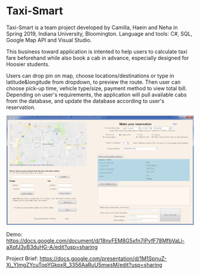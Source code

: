 # Taxi-Smart

Taxi-Smart is a team project developed by Camilla, Haein and Neha in Spring 2019, Indiana University, Bloomington.
Language and tools: C#, SQL, Google Map API and Visual Studio.

This business toward application is intented to help users to calculate taxi fare beforehand while also book a cab in advance, especially designed for Hoosier students.

Users can drop pin on map, choose locations/destinations or type in latitude&longitude from dropdown, to preview the route. Then user can choose pick-up time, vehicle type/size, payment method to view total bill. Depending on user's requirements, the application will pull available cabs from the database, and update the database according to user's reservation.

![screenshot](taxismart.png)

Demo: https://docs.google.com/document/d/18nyFEM8G5xfn7iPvfF78MfbVaLi-aXqfJ3yB3duHG-A/edit?usp=sharing

Project Brief: https://docs.google.com/presentation/d/1M1SpnuZ-Xj_YImgZYcuTopYGkpxR_3356AaRuU5mwsM/edit?usp=sharing
